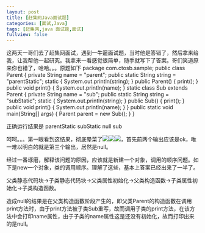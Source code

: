 ```yaml
---
layout: post
title: [赶集网Java面试题]
categories: [面试,Java]
tags: [赶集网,java 面试题,面试]
fullview: false
---
```

这两天一哥们去了赶集网面试，遇到一牛逼面试题，当时他是答错了，然后拿来给我，让我帮他一起研究。我拿来一看感觉很简单，随手就写下了答案。哥们笑道原来你也错了，哈哈。。。原题如下
package com.ctosb.sample; public class Parent { private String name = "parent"; public static String string = "parentStatic"; static { System.out.println(string); } public Parent() { print(); } public void print() { System.out.println(name); } static class Sub extends Parent { private String name = "sub"; public static String string = "subStatic"; static { System.out.println(string); } public Sub() { print(); } public void print() { System.out.println(name); } } public static void main(String[] args) { Parent parent = new Sub(); } }

正确运行结果是
parentStatic subStatic null sub

呵呵。。。第一眼看到这结果，彻底晕菜了![](http://img.baidu.com/hi/jx2/j_0025.gif)![](http://img.baidu.com/hi/jx2/j_0025.gif)![](http://img.baidu.com/hi/jx2/j_0025.gif)，首先前两个输出应该是ok，唯一难以明白的就是第三个输出，居然是null。

经过一番琢磨，解释该问题的原因，应该就是新建一个对象，调用的顺序问题。如下是new一个对象，类的调用顺序。理解了这些，基本上答案已经出来了一半了。

父类静态代码块->子类静态代码块->父类属性初始化->父类构造函数->子类属性初始化->子类构造函数。

造成null的结果是在父类构造函数阶段产生的，即父类Parent的构造函数在调用print方法时，由于print方法被子类Sub重写，故而调用子类的print方法，在该方法中会打印name属性，由于子类的name属性这是还没有初始化，故而打印出来的是null。
